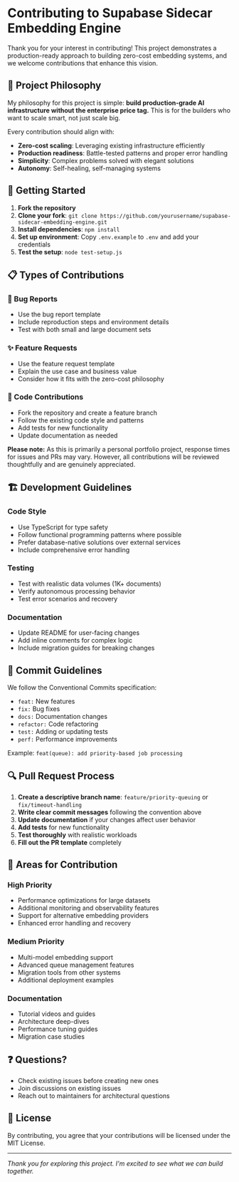 # Contributing to Supabase Sidecar Embedding Engine

Thank you for your interest in contributing! This project demonstrates a production-ready approach to building zero-cost embedding systems, and we welcome contributions that enhance this vision.

## 🎯 Project Philosophy

My philosophy for this project is simple: **build production-grade AI infrastructure without the enterprise price tag.** This is for the builders who want to scale smart, not just scale big.

Every contribution should align with:

- **Zero-cost scaling**: Leveraging existing infrastructure efficiently
- **Production readiness**: Battle-tested patterns and proper error handling
- **Simplicity**: Complex problems solved with elegant solutions
- **Autonomy**: Self-healing, self-managing systems

## 🚀 Getting Started

1. **Fork the repository**
2. **Clone your fork**: `git clone https://github.com/yourusername/supabase-sidecar-embedding-engine.git`
3. **Install dependencies**: `npm install`
4. **Set up environment**: Copy `.env.example` to `.env` and add your credentials
5. **Test the setup**: `node test-setup.js`

## 📋 Types of Contributions

### 🐛 Bug Reports
- Use the bug report template
- Include reproduction steps and environment details
- Test with both small and large document sets

### ✨ Feature Requests
- Use the feature request template
- Explain the use case and business value
- Consider how it fits with the zero-cost philosophy

### 🔧 Code Contributions
- Fork the repository and create a feature branch
- Follow the existing code style and patterns
- Add tests for new functionality
- Update documentation as needed

**Please note:** As this is primarily a personal portfolio project, response times for issues and PRs may vary. However, all contributions will be reviewed thoughtfully and are genuinely appreciated.

## 🏗️ Development Guidelines

### Code Style
- Use TypeScript for type safety
- Follow functional programming patterns where possible
- Prefer database-native solutions over external services
- Include comprehensive error handling

### Testing
- Test with realistic data volumes (1K+ documents)
- Verify autonomous processing behavior
- Test error scenarios and recovery

### Documentation
- Update README for user-facing changes
- Add inline comments for complex logic
- Include migration guides for breaking changes

## 📝 Commit Guidelines

We follow the Conventional Commits specification:

- `feat:` New features
- `fix:` Bug fixes
- `docs:` Documentation changes
- `refactor:` Code refactoring
- `test:` Adding or updating tests
- `perf:` Performance improvements

Example: `feat(queue): add priority-based job processing`

## 🔍 Pull Request Process

1. **Create a descriptive branch name**: `feature/priority-queuing` or `fix/timeout-handling`
2. **Write clear commit messages** following the convention above
3. **Update documentation** if your changes affect user behavior
4. **Add tests** for new functionality
5. **Test thoroughly** with realistic workloads
6. **Fill out the PR template** completely

## 🎯 Areas for Contribution

### High Priority
- Performance optimizations for large datasets
- Additional monitoring and observability features
- Support for alternative embedding providers
- Enhanced error handling and recovery

### Medium Priority
- Multi-model embedding support
- Advanced queue management features
- Migration tools from other systems
- Additional deployment examples

### Documentation
- Tutorial videos and guides
- Architecture deep-dives
- Performance tuning guides
- Migration case studies

## ❓ Questions?

- Check existing issues before creating new ones
- Join discussions on existing issues
- Reach out to maintainers for architectural questions

## 📄 License

By contributing, you agree that your contributions will be licensed under the MIT License.

---

*Thank you for exploring this project. I'm excited to see what we can build together.*
